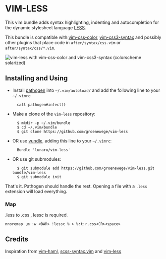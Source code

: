 # VIM-LESS #

This vim bundle adds syntax highlighting, indenting and autocompletion for the dynamic stylesheet language [LESS](http://lesscss.org).

This bundle is compatible with [vim-css-color](https://github.com/skammer/vim-css-color), 
[vim-css3-syntax](https://github.com/hail2u/vim-css3-syntax) and possibly other plugins that place code 
in `after/syntax/css.vim` or `after/syntax/css/*.vim`.

![vim-less with vim-css-color and vim-css3-syntax (colorscheme solarized)](https://github.com/lenniboy/vim-less/raw/master/screenshot.png)

## Installing and Using ##

- Install [pathogen](http://www.vim.org/scripts/script.php?script_id=2332) into `~/.vim/autoload/` and add the
   following line to your `~/.vimrc`:

        call pathogen#infect()

- Make a clone of the `vim-less` repository:

        $ mkdir -p ~/.vim/bundle
        $ cd ~/.vim/bundle
        $ git clone https://github.com/groenewege/vim-less
        
- OR use [vundle](https://github.com/gmarik/vundle), adding this line to your `~/.vimrc`:

        Bundle 'lunaru/vim-less'

- OR use git submodules:

        $ git submodule add https://github.com/groenewege/vim-less.git bundle/vim-less
        $ git submodule init

That's it. Pathogen should handle the rest. Opening a file with a `.less`
extension will load everything.

### Map
.less to .css , lessc is required.

    nnoremap ,m :w <BAR> !lessc % > %:t:r.css<CR><space>

## Credits ##

Inspiration from [vim-haml](https://github.com/tpope/vim-haml), 
[scss-syntax.vim](https://github.com/cakebaker/scss-syntax.vim) and
[vim-less](https://github.com/lunaru/vim-less)
